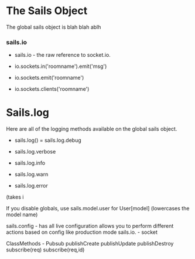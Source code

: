 The Sails Object
================
The global sails object is blah blah ablh

### sails.io

- sails.io - the raw reference to socket.io.

- io.sockets.in('roomname').emit('msg')

- io.sockets.emit('roomname')

- io.sockets.clients('roomname')



# Sails.log
Here are all of the logging methods available on the global sails object.  

- sails.log() = sails.log.debug

- sails.log.verbose

- sails.log.info

- sails.log.warn

- sails.log.error


(takes i



If you disable globals, use sails.model.user for User[model]
(lowercases the model name)



sails.config - has all live configuration
    allows you to perform different actions based on config like production mode 
sails.io. - socket













ClassMethods - Pubsub
  publishCreate
  publishUpdate
  publishDestroy
  subscribe(req)
  subscribe(req,id)
